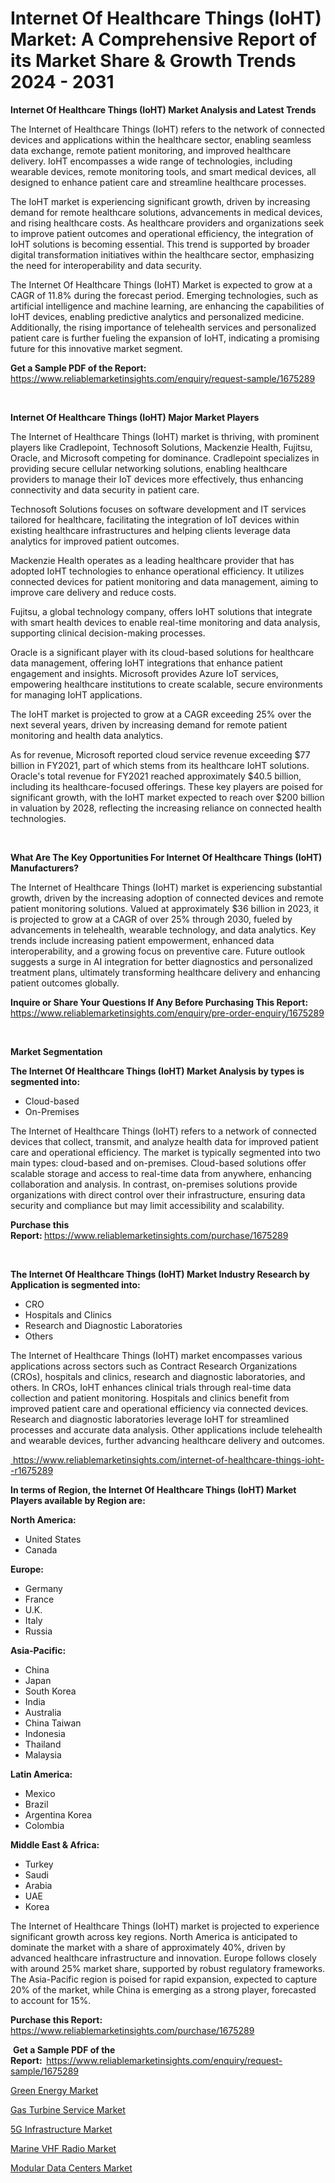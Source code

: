 <p><h1>Internet Of Healthcare Things (IoHT) Market: A Comprehensive Report of its Market Share & Growth Trends 2024 - 2031</h1></p><p><strong>Internet Of Healthcare Things (IoHT) Market Analysis and Latest Trends</strong></p>
<p><p>The Internet of Healthcare Things (IoHT) refers to the network of connected devices and applications within the healthcare sector, enabling seamless data exchange, remote patient monitoring, and improved healthcare delivery. IoHT encompasses a wide range of technologies, including wearable devices, remote monitoring tools, and smart medical devices, all designed to enhance patient care and streamline healthcare processes.</p><p>The IoHT market is experiencing significant growth, driven by increasing demand for remote healthcare solutions, advancements in medical devices, and rising healthcare costs. As healthcare providers and organizations seek to improve patient outcomes and operational efficiency, the integration of IoHT solutions is becoming essential. This trend is supported by broader digital transformation initiatives within the healthcare sector, emphasizing the need for interoperability and data security.</p><p>The Internet Of Healthcare Things (IoHT) Market is expected to grow at a CAGR of 11.8% during the forecast period. Emerging technologies, such as artificial intelligence and machine learning, are enhancing the capabilities of IoHT devices, enabling predictive analytics and personalized medicine. Additionally, the rising importance of telehealth services and personalized patient care is further fueling the expansion of IoHT, indicating a promising future for this innovative market segment.</p></p>
<p><strong>Get a Sample PDF of the Report:&nbsp;</strong> <a href="https://www.reliablemarketinsights.com/enquiry/request-sample/1675289?utm_campaign=1425&utm_medium=2&utm_source=Github&utm_content=ia&utm_term=19102024&utm_id=internet-of-healthcare-things-ioht">https://www.reliablemarketinsights.com/enquiry/request-sample/1675289</a></p>
<p>&nbsp;</p>
<p><strong>Internet Of Healthcare Things (IoHT) Major Market Players</strong></p>
<p><p>The Internet of Healthcare Things (IoHT) market is thriving, with prominent players like Cradlepoint, Technosoft Solutions, Mackenzie Health, Fujitsu, Oracle, and Microsoft competing for dominance. Cradlepoint specializes in providing secure cellular networking solutions, enabling healthcare providers to manage their IoT devices more effectively, thus enhancing connectivity and data security in patient care. </p><p>Technosoft Solutions focuses on software development and IT services tailored for healthcare, facilitating the integration of IoT devices within existing healthcare infrastructures and helping clients leverage data analytics for improved patient outcomes.</p><p>Mackenzie Health operates as a leading healthcare provider that has adopted IoHT technologies to enhance operational efficiency. It utilizes connected devices for patient monitoring and data management, aiming to improve care delivery and reduce costs. </p><p>Fujitsu, a global technology company, offers IoHT solutions that integrate with smart health devices to enable real-time monitoring and data analysis, supporting clinical decision-making processes. </p><p>Oracle is a significant player with its cloud-based solutions for healthcare data management, offering IoHT integrations that enhance patient engagement and insights. Microsoft provides Azure IoT services, empowering healthcare institutions to create scalable, secure environments for managing IoHT applications.</p><p>The IoHT market is projected to grow at a CAGR exceeding 25% over the next several years, driven by increasing demand for remote patient monitoring and health data analytics. </p><p>As for revenue, Microsoft reported cloud service revenue exceeding $77 billion in FY2021, part of which stems from its healthcare IoHT solutions. Oracle's total revenue for FY2021 reached approximately $40.5 billion, including its healthcare-focused offerings. These key players are poised for significant growth, with the IoHT market expected to reach over $200 billion in valuation by 2028, reflecting the increasing reliance on connected health technologies.</p></p>
<p>&nbsp;</p>
<p><strong>What Are The Key Opportunities For Internet Of Healthcare Things (IoHT) Manufacturers?</strong></p>
<p><p>The Internet of Healthcare Things (IoHT) market is experiencing substantial growth, driven by the increasing adoption of connected devices and remote patient monitoring solutions. Valued at approximately $36 billion in 2023, it is projected to grow at a CAGR of over 25% through 2030, fueled by advancements in telehealth, wearable technology, and data analytics. Key trends include increasing patient empowerment, enhanced data interoperability, and a growing focus on preventive care. Future outlook suggests a surge in AI integration for better diagnostics and personalized treatment plans, ultimately transforming healthcare delivery and enhancing patient outcomes globally.</p></p>
<p><strong>Inquire or Share Your Questions If Any Before Purchasing This Report:</strong> <a href="https://www.reliablemarketinsights.com/enquiry/pre-order-enquiry/1675289?utm_campaign=1425&utm_medium=2&utm_source=Github&utm_content=ia&utm_term=19102024&utm_id=internet-of-healthcare-things-ioht">https://www.reliablemarketinsights.com/enquiry/pre-order-enquiry/1675289</a></p>
<p>&nbsp;</p>
<p><strong>Market Segmentation</strong></p>
<p><strong>The Internet Of Healthcare Things (IoHT) Market Analysis by types is segmented into:</strong></p>
<p><ul><li>Cloud-based</li><li>On-Premises</li></ul></p>
<p><p>The Internet of Healthcare Things (IoHT) refers to a network of connected devices that collect, transmit, and analyze health data for improved patient care and operational efficiency. The market is typically segmented into two main types: cloud-based and on-premises. Cloud-based solutions offer scalable storage and access to real-time data from anywhere, enhancing collaboration and analysis. In contrast, on-premises solutions provide organizations with direct control over their infrastructure, ensuring data security and compliance but may limit accessibility and scalability.</p></p>
<p><strong>Purchase this Report:&nbsp;</strong><a href="https://www.reliablemarketinsights.com/purchase/1675289?utm_campaign=1425&utm_medium=2&utm_source=Github&utm_content=ia&utm_term=19102024&utm_id=internet-of-healthcare-things-ioht">https://www.reliablemarketinsights.com/purchase/1675289</a></p>
<p>&nbsp;</p>
<p><strong>The Internet Of Healthcare Things (IoHT) Market Industry Research by Application is segmented into:</strong></p>
<p><ul><li>CRO</li><li>Hospitals and Clinics</li><li>Research and Diagnostic Laboratories</li><li>Others</li></ul></p>
<p><p>The Internet of Healthcare Things (IoHT) market encompasses various applications across sectors such as Contract Research Organizations (CROs), hospitals and clinics, research and diagnostic laboratories, and others. In CROs, IoHT enhances clinical trials through real-time data collection and patient monitoring. Hospitals and clinics benefit from improved patient care and operational efficiency via connected devices. Research and diagnostic laboratories leverage IoHT for streamlined processes and accurate data analysis. Other applications include telehealth and wearable devices, further advancing healthcare delivery and outcomes.</p></p>
<p><a href="https://www.reliablemarketinsights.com/internet-of-healthcare-things-ioht--r1675289?utm_campaign=1425&utm_medium=2&utm_source=Github&utm_content=ia&utm_term=19102024&utm_id=internet-of-healthcare-things-ioht">&nbsp;https://www.reliablemarketinsights.com/internet-of-healthcare-things-ioht--r1675289</a></p>
<p><strong>In terms of Region, the Internet Of Healthcare Things (IoHT) Market Players available by Region are:</strong></p>
<p>
    <p> <strong> North America: </strong>
        <ul>
            <li>United States</li>
            <li>Canada</li>
        </ul>
        </p> 
    <p> <strong> Europe: </strong>
        <ul>
            <li>Germany</li>
            <li>France</li>
            <li>U.K.</li>
            <li>Italy</li>
            <li>Russia</li>
        </ul>
        </p> 
    <p> <strong> Asia-Pacific: </strong>
        <ul>
            <li>China</li>
            <li>Japan</li>
            <li>South Korea</li>
            <li>India</li>
            <li>Australia</li>
            <li>China Taiwan</li>
            <li>Indonesia</li>
            <li>Thailand</li>
            <li>Malaysia</li>
        </ul>
        </p> 
    <p> <strong> Latin America: </strong>
        <ul>
            <li>Mexico</li>
            <li>Brazil</li>
            <li>Argentina Korea</li>
            <li>Colombia</li>
        </ul>
        </p> 
    <p> <strong> Middle East & Africa: </strong>
        <ul>
            <li>Turkey</li>
            <li>Saudi</li>
            <li>Arabia</li>
            <li>UAE</li>
            <li>Korea</li>
        </ul>
    </p>
    </p>
<p><p>The Internet of Healthcare Things (IoHT) market is projected to experience significant growth across key regions. North America is anticipated to dominate the market with a share of approximately 40%, driven by advanced healthcare infrastructure and innovation. Europe follows closely with around 25% market share, supported by robust regulatory frameworks. The Asia-Pacific region is poised for rapid expansion, expected to capture 20% of the market, while China is emerging as a strong player, forecasted to account for 15%.</p></p>
<p><strong>Purchase this Report: </strong><a href="https://www.reliablemarketinsights.com/purchase/1675289?utm_campaign=1425&utm_medium=2&utm_source=Github&utm_content=ia&utm_term=19102024&utm_id=internet-of-healthcare-things-ioht">https://www.reliablemarketinsights.com/purchase/1675289</a></p>
<p>&nbsp;<strong>Get a Sample PDF of the Report:&nbsp;&nbsp;</strong><a href="https://www.reliablemarketinsights.com/enquiry/request-sample/1675289?utm_campaign=1425&utm_medium=2&utm_source=Github&utm_content=ia&utm_term=19102024&utm_id=internet-of-healthcare-things-ioht">https://www.reliablemarketinsights.com/enquiry/request-sample/1675289</a></p>
<p><strong></strong></p>
<p><p><a href="https://www.linkedin.com/pulse/decoding-green-energy-market-signals-growth-algorithms-2024-2031-mzeae?utm_campaign=1425&utm_medium=2&utm_source=Github&utm_content=ia&utm_term=19102024&utm_id=internet-of-healthcare-things-ioht">Green Energy Market</a></p><p><a href="https://www.linkedin.com/pulse/gas-turbine-service-market-matrix-applications-types-8sfwe?utm_campaign=1425&utm_medium=2&utm_source=Github&utm_content=ia&utm_term=19102024&utm_id=internet-of-healthcare-things-ioht">Gas Turbine Service Market</a></p><p><a href="https://www.linkedin.com/pulse/global-5g-infrastructure-market-product-types-applications-djjuf?utm_campaign=1425&utm_medium=2&utm_source=Github&utm_content=ia&utm_term=19102024&utm_id=internet-of-healthcare-things-ioht">5G Infrastructure Market</a></p><p><a href="https://www.linkedin.com/pulse/marine-vhf-radio-market-navigating-challenges-unlocking-vx19f?utm_campaign=1425&utm_medium=2&utm_source=Github&utm_content=ia&utm_term=19102024&utm_id=internet-of-healthcare-things-ioht">Marine VHF Radio Market</a></p><p><a href="https://www.linkedin.com/pulse/modular-data-centers-market-indicators-size-regional-breakdown-lxhof?utm_campaign=1425&utm_medium=2&utm_source=Github&utm_content=ia&utm_term=19102024&utm_id=internet-of-healthcare-things-ioht">Modular Data Centers Market</a></p></p>